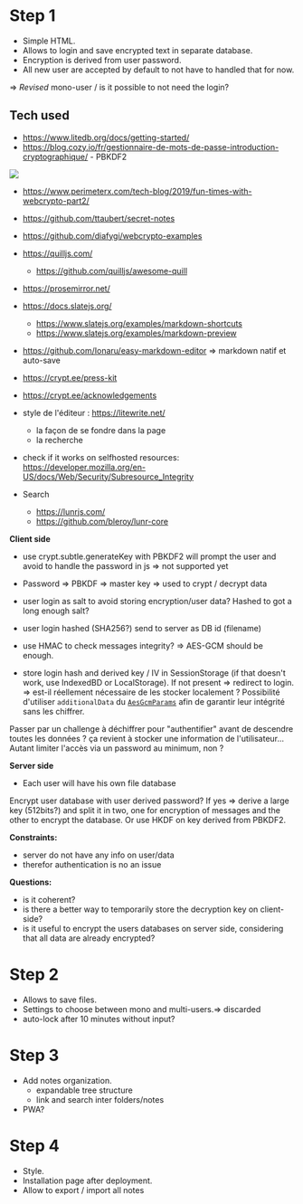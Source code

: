 # Step 1
- Simple HTML.  
- Allows to login and save encrypted text in separate database.  
- Encryption is derived from user password.  
- All new user are accepted by default to not have to handled that for now.

=> *Revised* mono-user / is it possible to not need the login?

Tech used
---
- https://www.litedb.org/docs/getting-started/
- https://blog.cozy.io/fr/gestionnaire-de-mots-de-passe-introduction-cryptographique/ - PBKDF2 

![](https://blog.cozy.io/fr/content/images/2020/02/Capture-d-e-cran-2020-02-24-a--15.53.31.png)

- https://www.perimeterx.com/tech-blog/2019/fun-times-with-webcrypto-part2/

- https://github.com/ttaubert/secret-notes
- https://github.com/diafygi/webcrypto-examples


- https://quilljs.com/
    - https://github.com/quilljs/awesome-quill
- https://prosemirror.net/
- https://docs.slatejs.org/
    - https://www.slatejs.org/examples/markdown-shortcuts
    - https://www.slatejs.org/examples/markdown-preview 
- https://github.com/Ionaru/easy-markdown-editor => markdown natif et auto-save
- https://crypt.ee/press-kit
- https://crypt.ee/acknowledgements

- style de l'éditeur : https://litewrite.net/
  -  la façon de se fondre dans la page
  -  la recherche

- check if it works on selfhosted resources: https://developer.mozilla.org/en-US/docs/Web/Security/Subresource_Integrity

- Search
    - https://lunrjs.com/
    - https://github.com/bleroy/lunr-core

**Client side**

- use crypt.subtle.generateKey with PBKDF2 will prompt the user and avoid to handle the password in js => not supported yet

- Password => PBKDF => master key => used to crypt / decrypt data

- user login as salt to avoid storing encryption/user data? Hashed to got a long enough salt?

- user login hashed (SHA256?) send to server as DB id (filename)

- use HMAC to check messages integrity? => AES-GCM should be enough.

- store login hash and derived key / IV in SessionStorage (if that doesn't work, use IndexedBD or LocalStorage). If not present => redirect to login. => est-il réellement nécessaire de les stocker localement ?
  Possibilité d'utiliser `additionalData` du [`AesGcmParams`](https://developer.mozilla.org/en-US/docs/Web/API/AesGcmParams) afin de garantir leur intégrité sans les chiffrer.

Passer par un challenge à déchiffrer pour "authentifier" avant de descendre toutes les données ?
ça revient à stocker une information de l'utilisateur...
Autant limiter l'accès via un password au minimum, non ?

**Server side**

- Each user will have his own file database

Encrypt user database with user derived password?
If yes => derive a large key (512bits?) and split it in two, one for encryption of messages and the other to encrypt the database.
Or use HKDF on key derived from PBKDF2.

**Constraints:**
- server do not have any info on user/data
- therefor authentication is no an issue

**Questions:**
- is it coherent?
- is there a better way to temporarily store the decryption key on client-side?
- is it useful to encrypt the users databases on server side, considering that all data are already encrypted?


# Step 2
- Allows to save files.
- Settings to choose between mono and multi-users.=> discarded
- auto-lock after 10 minutes without input?

# Step 3
- Add notes organization.
    - expandable tree structure
    - link and search inter folders/notes
- PWA?

# Step 4
- Style.
- Installation page after deployment.
- Allow to export / import all notes
